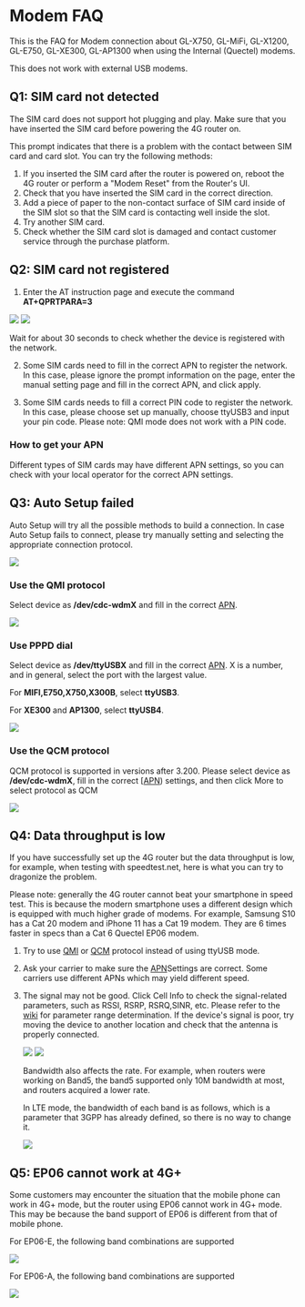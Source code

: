 # Modem FAQ

This is the FAQ for Modem connection about GL-X750, GL-MiFi, GL-X1200, GL-E750, GL-XE300, GL-AP1300 when using the Internal (Quectel) modems. 

This does not work with external USB modems. 



## Q1: SIM card not detected

The SIM card does not support hot plugging and play. Make sure that you have inserted the SIM card before powering the 4G router on. 

This prompt indicates that there is a problem with the contact between SIM card and card slot. You can try the following methods:

1. If you inserted the SIM card after the router is powered on, reboot the 4G router or perform a "Modem Reset" from the Router's UI.
2. Check that you have inserted the SIM card in the correct direction.
3. Add a piece of paper to the non-contact surface of SIM card inside of the SIM slot so that the SIM card is contacting well inside the slot. 
4. Try another SIM card.
5. Check whether the SIM card slot is damaged and contact customer service through the purchase platform.



## Q2: SIM card not registered

1.  Enter the AT instruction page and execute the command **AT+QPRTPARA=3**

   <img src="https://static.gl-inet.com/docs/en/3/troubleshooting/ATT_Network_Fix/attfix0.png"/>

   

   <img src="https://static.gl-inet.com/docs/en/3/troubleshooting/ATT_Network_Fix/attfix1.png"/>

   Wait for about 30 seconds to check whether the device is registered with the network.

   

2. Some SIM cards need to fill in the correct APN to register the network. In this case, please ignore the prompt information on the page, enter the manual setting page and fill in the correct APN, and click apply.

3. Some SIM cards needs to fill a correct PIN code to register the network. In this case, please choose set up manually, choose ttyUSB3 and input your pin code. Please note: QMI mode does not work with a PIN code. 



### How to get your APN

Different types of SIM cards  may have different APN settings, so you can check with your local operator for the correct APN settings.

## Q3: Auto Setup failed

Auto Setup will try all the possible methods to build a connection. In case Auto Setup fails to connect, please try manually setting and selecting the appropriate connection protocol.

<img src="https://static.gl-inet.com/docs/en/3/troubleshooting/modem_faq/manual_2.png"/>



### Use the QMI protocol

Select device as **/dev/cdc-wdmX** and fill in the correct [APN](modem_faq.md#how-to-get-your-apn).

<img src="https://static.gl-inet.com/docs/en/3/troubleshooting/modem_faq/qmi.png"/>



### Use PPPD dial

Select device as **/dev/ttyUSBX** and fill in the correct  [APN](modem_faq.md#how-to-get-your-apn). X is a number, and in general, select the port with the largest value.

For **MIFI,E750,X750,X300B**, select **ttyUSB3**.

For **XE300** and **AP1300**, select **ttyUSB4**.

<img src="https://static.gl-inet.com/docs/en/3/troubleshooting/modem_faq/pppd.png"/>



### Use the QCM protocol

QCM protocol is supported in versions after 3.200. Please select device as **/dev/cdc-wdmX**, fill in the correct  [[APN](modem_faq.md#how-to-get-your-apn)) settings, and then click More to select protocol as QCM

<img src="https://static.gl-inet.com/docs/en/3/troubleshooting/modem_faq/qcm.png"/>



## Q4: Data throughput is low

If you have successfully set up the 4G router but the data throughput is low, for example, when testing with speedtest.net, here is what you can try to dragonize the problem. 

Please note: generally the 4G router cannot beat your smartphone in speed test. This is because the modern smartphone uses a different design which is equipped with much higher grade of modems. For example, Samsung S10 has a Cat 20  modem and iPhone 11 has a Cat 19 modem. They are 6 times faster in specs than a Cat 6 Quectel EP06 modem.

1. Try to use [QMI](modem_faq.md#use-the-qmi-protocol) or [QCM](modem_faq.md#use-the-qcm-protocol) protocol instead of using ttyUSB mode. 

2. Ask your carrier to make sure the  [APN](modem_faq.md#how-to-get-your-apn)Settings are correct. Some carriers use different APNs which may yield different speed. 

3. The signal may not be good. Click Cell Info to check the signal-related parameters, such as RSSI, RSRP, RSRQ,SINR, etc. Please refer to the [wiki](https://wiki.teltonika.lt/view/Mobile_Signal_Strength_Recommendations#4G_.28LTE.29) for parameter range determination. If the device's signal is poor, try moving the device to another location and check that the antenna is properly connected.

   <img src="https://static.gl-inet.com/docs/en/3/troubleshooting/modem_faq/cells_info.png"/>

   <img src="https://static.gl-inet.com/docs/en/3/troubleshooting/modem_faq/cells.png"/>

   

   Bandwidth also affects the rate. For example, when routers were working on Band5, the band5 supported only 10M bandwidth at most, and routers acquired a lower rate.

   In LTE mode, the bandwidth of each band is as follows, which is a parameter that 3GPP has already defined, so there is no way to change it.

   <img src="https://static.gl-inet.com/docs/en/3/troubleshooting/modem_faq/bandwidth.png"/>
   
   



## Q5: EP06 cannot work at 4G+

Some customers may encounter the situation that the mobile phone can work in 4G+ mode, but the router using EP06 cannot work in 4G+ mode. This may be because the band support of EP06 is different from that of mobile phone.

For EP06-E, the following band combinations are supported

<img src="https://static.gl-inet.com/docs/en/3/troubleshooting/modem_faq/ep06e_ca_band.png"/>

For EP06-A, the following band combinations are supported

<img src="https://static.gl-inet.com/docs/en/3/troubleshooting/modem_faq/ep06a_ca_band.png"/>

